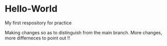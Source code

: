 # Hello-World
My first respository for practice


Making changes so as to distinguish from the main branch.
More changes, more differneces to point out !!
